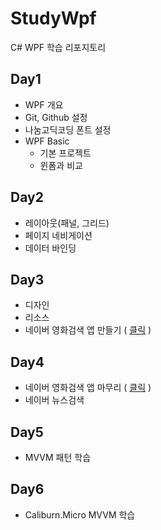 # StudyWpf
C# WPF 학습 리포지토리

## Day1
- WPF 개요
- Git, Github 설정
- 나눔고딕코딩 폰트 설정
- WPF Basic
   - 기본 프로젝트
   - 윈폼과 비교

## Day2
- 레이아웃(패널, 그리드)
- 페이지 네비게이션
- 데이터 바인딩

## Day3
- 디자인
- 리소스
- 네이버 영화검색 앱 만들기 ( [클릭](https://github.com/yun10002/StudyWpf/tree/main/portfolio) )

## Day4
- 네이버 영화검색 앱 마무리 ( [클릭](https://github.com/yun10002/StudyWpf/tree/main/portfolio) )
- 네이버 뉴스검색

## Day5
- MVVM 패턴 학습

## Day6
- Caliburn.Micro MVVM 학습
